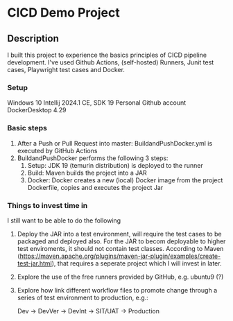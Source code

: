 # CICD Demo Project

## Description

I built this project to experience the basics principles of CICD pipeline development. I've used Github Actions, (self-hosted) Runners, Junit test cases, Playwright test cases and Docker.

### Setup
Windows 10
Intellij 2024.1 CE, SDK 19
Personal Github account
DockerDesktop 4.29

### Basic steps

1. After a Push or Pull Request into master: BuildandPushDocker.yml is executed by GitHub Actions
2. BuildandPushDocker performs the following 3 steps:
   1. Setup: JDK 19 (temurin distribution) is deployed to the runner
   2. Build: Maven builds the project into a JAR 
   3. Docker: Docker creates a new (local) Docker image from the project Dockerfile, copies and executes the project Jar
   
### Things to invest time in

I still want to be able to do the following

1. Deploy the JAR into a test environment, will require the test cases to be packaged and deployed also. For the JAR
to becom deployable to higher test enviroments, it should not contain test classes. According to Maven
(https://maven.apache.org/plugins/maven-jar-plugin/examples/create-test-jar.html), that requires a seperate project which I 
will invest in later. 
2. Explore the use of the free runners provided by GitHub, e.g. ubuntu9 (?)
3. Explore how link different workflow files to promote change through a series of test environment to production, e.g.:

   Dev -> DevVer -> DevInt -> SIT/UAT -> Production